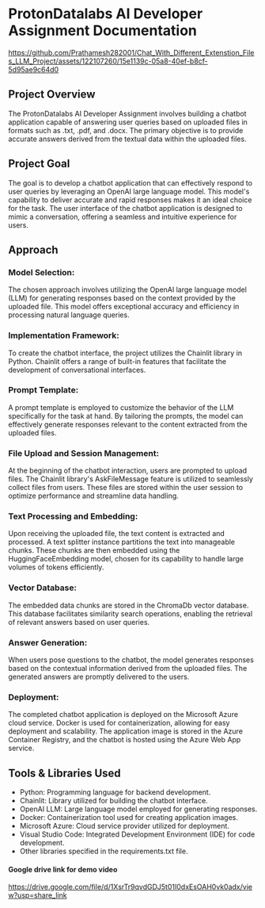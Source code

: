 # ProtonDatalabs AI Developer Assignment Documentation


https://github.com/Prathamesh282001/Chat_With_Different_Extenstion_Files_LLM_Project/assets/122107260/15e1139c-05a8-40ef-b8cf-5d95ae9c64d0


## Project Overview

The ProtonDatalabs AI Developer Assignment involves building a chatbot application capable of answering user queries based on uploaded files in formats such as .txt, .pdf, and .docx. The primary objective is to provide accurate answers derived from the textual data within the uploaded files.

## Project Goal

The goal is to develop a chatbot application that can effectively respond to user queries by leveraging an OpenAI large language model. This model's capability to deliver accurate and rapid responses makes it an ideal choice for the task. The user interface of the chatbot application is designed to mimic a conversation, offering a seamless and intuitive experience for users.

## Approach

### Model Selection:
The chosen approach involves utilizing the OpenAI large language model (LLM) for generating responses based on the context provided by the uploaded file. This model offers exceptional accuracy and efficiency in processing natural language queries.

### Implementation Framework:
To create the chatbot interface, the project utilizes the Chainlit library in Python. Chainlit offers a range of built-in features that facilitate the development of conversational interfaces. 

### Prompt Template:
A prompt template is employed to customize the behavior of the LLM specifically for the task at hand. By tailoring the prompts, the model can effectively generate responses relevant to the content extracted from the uploaded files.

### File Upload and Session Management:
At the beginning of the chatbot interaction, users are prompted to upload files. The Chainlit library's AskFileMessage feature is utilized to seamlessly collect files from users. These files are stored within the user session to optimize performance and streamline data handling.

### Text Processing and Embedding:
Upon receiving the uploaded file, the text content is extracted and processed. A text splitter instance partitions the text into manageable chunks. These chunks are then embedded using the HuggingFaceEmbedding model, chosen for its capability to handle large volumes of tokens efficiently.

### Vector Database:
The embedded data chunks are stored in the ChromaDb vector database. This database facilitates similarity search operations, enabling the retrieval of relevant answers based on user queries.

### Answer Generation:
When users pose questions to the chatbot, the model generates responses based on the contextual information derived from the uploaded files. The generated answers are promptly delivered to the users.

### Deployment:
The completed chatbot application is deployed on the Microsoft Azure cloud service. Docker is used for containerization, allowing for easy deployment and scalability. The application image is stored in the Azure Container Registry, and the chatbot is hosted using the Azure Web App service.

## Tools & Libraries Used

- Python: Programming language for backend development.
- Chainlit: Library utilized for building the chatbot interface.
- OpenAI LLM: Large language model employed for generating responses.
- Docker: Containerization tool used for creating application images.
- Microsoft Azure: Cloud service provider utilized for deployment.
- Visual Studio Code: Integrated Development Environment (IDE) for code development.
- Other libraries specified in the requirements.txt file.
#### Google drive link for demo video
https://drive.google.com/file/d/1XsrTr9qvdGDJ5t01I0dxEsOAH0vk0adx/view?usp=share_link
